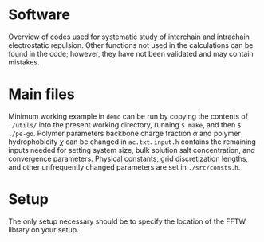 # Software
Overview of codes used for systematic study of interchain and intrachain electrostatic repulsion. Other functions not used in the calculations can be found in the code; however, they have not been validated and may contain mistakes.

# Main files
Minimum working example in `demo` can be run by copying the contents of `./utils/` into the present working directory, running `$ make`, and then `$ ./pe-go`. 
Polymer parameters backbone charge fraction $\alpha$ and polymer hydrophobicity $\chi$ can be changed in `ac.txt`. 
`input.h` contains the remaining inputs needed for setting system size, bulk solution salt concentration, and convergence parameters. 
Physical constants, grid discretization lengths, and other unfrequently changed parameters are set in `./src/consts.h`.

# Setup
The only setup necessary should be to specify the location of the FFTW library on your setup. 
